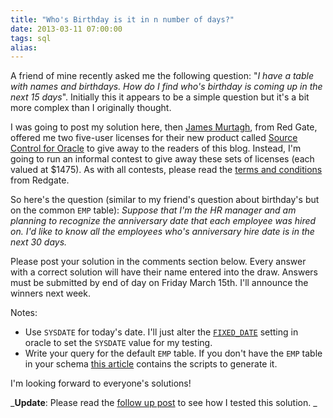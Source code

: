 ```yaml
---
title: "Who's Birthday is it in n number of days?"
date: 2013-03-11 07:00:00
tags: sql
alias:
---
```


A friend of mine recently asked me the following question: "_I have a table with names and birthdays. How do I find who's birthday is coming up in the next 15 days_". Initially this it appears to be a simple question but it's a bit more complex than I originally thought.

I was going to post my solution here, then [James Murtagh](https://twitter.com/AllThingsOracle), from Red Gate, offered me two five-user licenses for their new product called [Source Control for Oracle](http://www.red-gate.com/source-control-for-oracle) to give away to the readers of this blog. Instead, I'm going to run an informal contest to give away these sets of licenses (each valued at $1475). As with all contests, please read the [terms and conditions](http://www.red-gate.com/products/oracle-development/source-control-for-oracle/source-control-oracle-prize-terms) from Redgate.

So here's the question (similar to my friend's question about birthday's but on the common `EMP` table): _Suppose that I'm the HR manager and am planning to recognize the anniversary date that each employee was hired on. I'd like to know all the employees who's anniversary hire date is in the next 30 days._

Please post your solution in the comments section below. Every answer with a correct solution will have their name entered into the draw. Answers must be submitted by end of day on Friday March 15th. I'll announce the winners next week.

Notes:

- Use `SYSDATE` for today's date. I'll just alter the [`FIXED_DATE`](http://www.talkapex.com/2012/08/setting-sysdate-in-oracle-for-testing.html) setting in oracle to set the `SYSDATE` value for my testing.  
- Write your query for the default `EMP` table. If you don't have the `EMP` table in your schema [this article](http://www.scribd.com/doc/55324111/Oracle-Emp-Table-Script) contains the scripts to generate it.

I'm looking forward to everyone's solutions!

_**Update**: Please read the [follow up post](http://www.talkapex.com/2013/03/and-winner-is.html) to see how I tested this solution.
_
